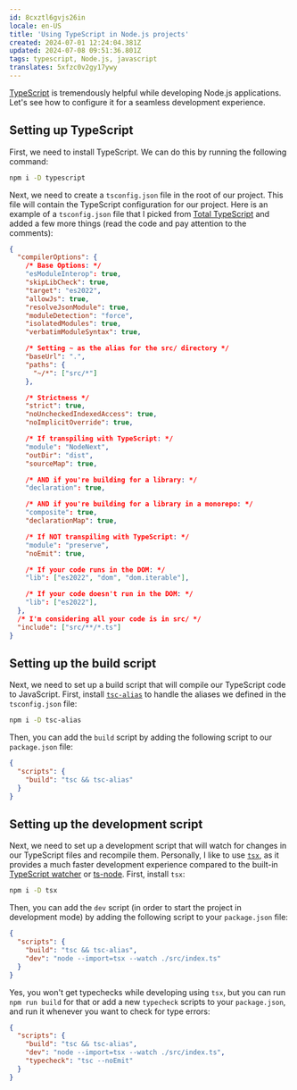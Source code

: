 ```yaml
---
id: 8cxztl6gvjs26in
locale: en-US
title: 'Using TypeScript in Node.js projects'
created: 2024-07-01 12:24:04.381Z
updated: 2024-07-08 09:51:36.801Z
tags: typescript, Node.js, javascript
translates: 5xfzc0v2gy17ywy
---
```

[TypeScript](https://www.typescriptlang.org/) is tremendously helpful while developing Node.js applications. Let's see how to configure it for a seamless development experience.

## Setting up TypeScript

First, we need to install TypeScript. We can do this by running the following command:

```bash
npm i -D typescript
```

Next, we need to create a `tsconfig.json` file in the root of our project. This file will contain the TypeScript configuration for our project. Here is an example of a `tsconfig.json` file that I picked from [Total TypeScript](https://www.totaltypescript.com/tsconfig-cheat-sheet) and added a few more things (read the code and pay attention to the comments):

```json
{
  "compilerOptions": {
    /* Base Options: */
    "esModuleInterop": true,
    "skipLibCheck": true,
    "target": "es2022",
    "allowJs": true,
    "resolveJsonModule": true,
    "moduleDetection": "force",
    "isolatedModules": true,
    "verbatimModuleSyntax": true,

    /* Setting ~ as the alias for the src/ directory */
    "baseUrl": ".",
    "paths": {
      "~/*": ["src/*"]
    },

    /* Strictness */
    "strict": true,
    "noUncheckedIndexedAccess": true,
    "noImplicitOverride": true,

    /* If transpiling with TypeScript: */
    "module": "NodeNext",
    "outDir": "dist",
    "sourceMap": true,

    /* AND if you're building for a library: */
    "declaration": true,

    /* AND if you're building for a library in a monorepo: */
    "composite": true,
    "declarationMap": true,

    /* If NOT transpiling with TypeScript: */
    "module": "preserve",
    "noEmit": true,

    /* If your code runs in the DOM: */
    "lib": ["es2022", "dom", "dom.iterable"],

    /* If your code doesn't run in the DOM: */
    "lib": ["es2022"],
  },
  /* I'm considering all your code is in src/ */
  "include": ["src/**/*.ts"]
}
```

## Setting up the build script

Next, we need to set up a build script that will compile our TypeScript code to JavaScript. First, install [`tsc-alias`](https://www.npmjs.com/package/tsc-alias) to handle the aliases we defined in the `tsconfig.json` file:

```bash
npm i -D tsc-alias
```

Then, you can add the `build` script by adding the following script to our `package.json` file:

```json
{
  "scripts": {
    "build": "tsc && tsc-alias"
  }
}
```

## Setting up the development script

Next, we need to set up a development script that will watch for changes in our TypeScript files and recompile them. Personally, I like to use [`tsx`](https://tsx.is/), as it provides a much faster development experience compared to the built-in [TypeScript watcher](https://www.typescriptlang.org/docs/handbook/configuring-watch.html) or [ts-node](https://typestrong.org/ts-node/). First, install `tsx`:

```bash
npm i -D tsx
```

Then, you can add the `dev` script (in order to start the project in development mode) by adding the following script to your `package.json` file:

```json
{
  "scripts": {
    "build": "tsc && tsc-alias",
    "dev": "node --import=tsx --watch ./src/index.ts"
  }
}
```

Yes, you won't get typechecks while developing using `tsx`, but you can run `npm run build` for that or add a new `typecheck` scripts to your `package.json`, and run it whenever you want to check for type errors:

```json
{
  "scripts": {
    "build": "tsc && tsc-alias",
    "dev": "node --import=tsx --watch ./src/index.ts",
    "typecheck": "tsc --noEmit"
  }
}
```
